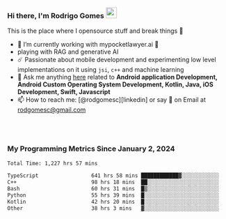 
### Hi there, I'm Rodrigo Gomes <img src="https://media.giphy.com/media/hvRJCLFzcasrR4ia7z/giphy.gif" width="25px">
This is the place where I opensource stuff and break things 🤣
- 🔭 I’m currently working with mypocketlawyer.ai 💜
- playing with RAG and generative AI
- ☄️ Passionate about mobile development and experimenting low level implementations on it using `jsi`, `c++` and machine learning
- 💬 Ask me anything [here](https://github.com/rodgomesc/rodgomesc/issues) related to <b>Android application Development, Android Custom Operating System Development, Kotlin, Java, iOS Development, Swift, Javascript</b>
- 📫 How to reach me: [@rodgomesc][linkedin] or say 👋 on Email at [rodgomesc@gmail.com](mailto:rodgomesc@gmail.com)


<br/>

<!-- 
<picture>
  <img src="/github-metrics.svg" alt="Metrics">
</picture>
-->

</br>

### My Programming Metrics Since January 2, 2024 


<!--START_SECTION:waka-->

```txt
Total Time: 1,227 hrs 57 mins

TypeScript                 641 hrs 58 mins ████████████▓░░░░░░░░░░░░   50.71 %
C++                        98 hrs 18 mins  ██░░░░░░░░░░░░░░░░░░░░░░░   07.77 %
Bash                       60 hrs 31 mins  █▒░░░░░░░░░░░░░░░░░░░░░░░   04.78 %
Python                     55 hrs 39 mins  █░░░░░░░░░░░░░░░░░░░░░░░░   04.40 %
Kotlin                     42 hrs 20 mins  █░░░░░░░░░░░░░░░░░░░░░░░░   03.34 %
Other                      38 hrs 3 mins   ▓░░░░░░░░░░░░░░░░░░░░░░░░   03.01 %
```

<!--END_SECTION:waka-->

